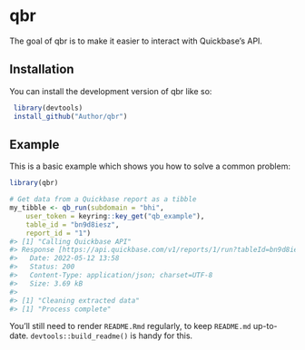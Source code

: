 
<!-- README.md is generated from README.Rmd. Please edit that file -->

# qbr

<!-- badges: start -->
<!-- badges: end -->

The goal of qbr is to make it easier to interact with Quickbase’s API.

## Installation

You can install the development version of qbr like so:

``` r
 library(devtools)
 install_github("Author/qbr")
```

## Example

This is a basic example which shows you how to solve a common problem:

``` r
library(qbr)

# Get data from a Quickbase report as a tibble
my_tibble <- qb_run(subdomain = "bhi",
    user_token = keyring::key_get("qb_example"),
    table_id = "bn9d8iesz",
    report_id = "1")
#> [1] "Calling Quickbase API"
#> Response [https://api.quickbase.com/v1/reports/1/run?tableId=bn9d8iesz]
#>   Date: 2022-05-12 13:58
#>   Status: 200
#>   Content-Type: application/json; charset=UTF-8
#>   Size: 3.69 kB
#> 
#> [1] "Cleaning extracted data"
#> [1] "Process complete"
```

You’ll still need to render `README.Rmd` regularly, to keep `README.md`
up-to-date. `devtools::build_readme()` is handy for this.

